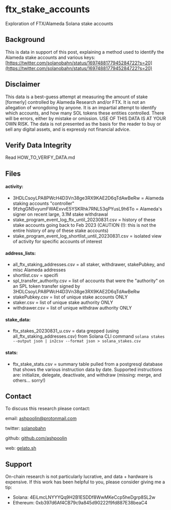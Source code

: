 # ftx_stake_accounts
Exploration of FTX/Alameda Solana stake accounts

## Background
This is data in support of this post, explaining a method used to identify the Alameda stake accounts and various keys:
[https://twitter.com/solanobahn/status/1697488177945284722?s=20](https://twitter.com/solanobahn/status/1697488177945284722?s=20)

## Disclaimer
This data is a best-guess attempt at measuring the amount of stake [formerly] controlled by Alameda Research and/or FTX. It is not an allegation of wrongdoing by anyone. 
It is an impartial attempt to identify which accounts, and how many SOL tokens these entities controlled. There will be errors, either by mistake or omission. USE OF THIS DATA IS AT YOUR OWN RISK.
The data is not presented as the basis for the reader to buy or sell any digital assets, and is expressly not financial advice. 

## Verify Data Integrity
Read HOW_TO_VERIFY_DATA.md

## Files
#### activity:
* 3HDLCsoyLPA8PWcH4D3Vn38ge3RX9KAE2D6qTdAwBeRw = Alameda staking accounts "controller"
* 9fzhgGN5vyumFWAExvvE5YSKRhk7RNL53qPYusL9h6To = Alameda's signer on recent large, 3.1M stake withdrawal
* stake_program_event_log_ftx_until_20230831.csv = history of these stake accounts going back to Feb 2023 (CAUTION (!): this is not the entire history of any of these stake accounts)
* stake_program_event_log_shortlist_until_20230831.csv = isolated view of activity for specific accounts of interest

#### address_lists:
* all_ftx_staking_addresses.csv = all staker, withdrawer, stakePubkey, and misc Alameda addresses
* shortlist.csv = specifi
* spl_transfer_authority.csv = list of accounts that were the "authority" on an SPL token transfer signed by 3HDLCsoyLPA8PWcH4D3Vn38ge3RX9KAE2D6qTdAwBeRw
* stakePubkey.csv = list of unique stake accounts ONLY
* staker.csv = list of unique stake authority ONLY
* withdrawer.csv = list of unique withdraw authority ONLY

#### stake_data:
* ftx_stakes_20230831_u.csv = data grepped (using all_ftx_staking_addresses.csv) from Solana CLI command `solana stakes --output json | in2csv --format json > solana_stakes.csv` 

#### stats:
* ftx_stake_stats.csv = summary table pulled from a postgresql database that shows the various instruction data by date. Supported instructions are: initialize, delegate, deactivate, and withdraw (missing: merge, and others... sorry!)

## Contact
To discuss this research please contact:

email: [ashpoolin@protonmail.com](mailto:ashpoolin@protonmail.com)

twitter: [solanobahn](https://twitter.com/solanobahn)

github: [github.com/ashpoolin](https://github.com/ashpoolin/)

web: [gelato.sh](https://www.gelato.sh/)

## Support
On-chain research is not particularly lucrative, and data + hardware is expensive. If this work has been helpful to you, please consider giving me a tip:
* Solana: 4EiLmcLNYYYQq9H2B1ESDDf8WwMKeCcp5heDgrp8SL2w
* Ethereum: 0xb397d6Af4CB79c9a845d90222f9fd887E38beaC4